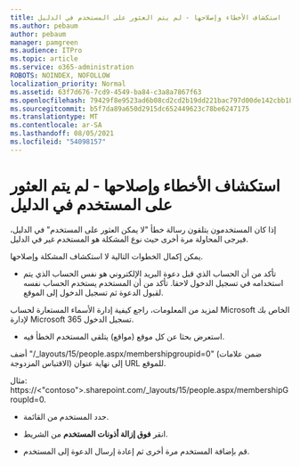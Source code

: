 ```yaml
---
title: استكشاف الأخطاء وإصلاحها - لم يتم العثور على المستخدم في الدليل
ms.author: pebaum
author: pebaum
manager: pamgreen
ms.audience: ITPro
ms.topic: article
ms.service: o365-administration
ROBOTS: NOINDEX, NOFOLLOW
localization_priority: Normal
ms.assetid: 63f7d676-7cd9-4549-ba84-c3a8a7867f63
ms.openlocfilehash: 79429f8e9523ad6b08cd2cd2b19dd221bac797d00de142cbb18826b86fb5ae4e
ms.sourcegitcommit: b5f7da89a650d2915dc652449623c78be6247175
ms.translationtype: MT
ms.contentlocale: ar-SA
ms.lasthandoff: 08/05/2021
ms.locfileid: "54098157"
---
```

# <a name="troubleshoot-issue---user-not-found-in-directory"></a>استكشاف الأخطاء وإصلاحها - لم يتم العثور على المستخدم في الدليل

إذا كان المستخدمون يتلقون رسالة خطأ "لا يمكن العثور على المستخدم" في الدليل، فيرجى المحاولة مرة أخرى حيث نوع المشكلة هو المستخدم غير في الدليل.

يمكن إكمال الخطوات التالية لا استكشاف المشكلة وإصلاحها.

- تأكد من أن الحساب الذي قبل دعوة البريد الإلكتروني هو نفس الحساب الذي يتم استخدامه في تسجيل الدخول لاحقا. تأكد من أن المستخدم يستخدم الحساب نفسه لقبول الدعوة ثم تسجيل الدخول إلى الموقع. 

لمزيد من المعلومات، راجع كيفية إدارة الأسماء المستعارة لحساب Microsoft الخاص بك لإدارة Microsoft 365 [ </a> تسجيل الدخول.](https://support.microsoft.com/help/12407/microsoft-account-how-to-manage-aliases) 

- استعرض بحثا عن كل موقع (مواقع) يتلقى المستخدم الخطأ فيه. 

أضف "/_layouts/15/people.aspx/membershipgroupid=0" (ضمن علامات الاقتباس المزدوجة) إلى نهاية عنوان URL للموقع. 

مثال: https://<"contoso">.sharepoint.com/_layouts/15/people.aspx/membershipGroupId=0.

- حدد المستخدم من القائمة.

- انقر **فوق إزالة أذونات المستخدم** من الشريط. 
-  قم بإضافة المستخدم مرة أخرى ثم إعادة إرسال الدعوة إلى المستخدم.

